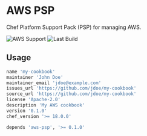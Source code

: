 # AWS PSP

Chef Platform Support Pack (PSP) for managing AWS.

![AWS Support](https://img.shields.io/badge/AWS%20Resources-576-orange)
![Last Build](https://img.shields.io/badge/Last%20build-20221103-grey)

## Usage

```ruby
name 'my-cookbook'
maintainer 'John Doe'
maintainer_email 'jdoe@example.com'
issues_url 'https://github.com/jdoe/my-cookbook'
source_url 'https://github.com/jdoe/my-cookbook'
license 'Apache-2.0'
description 'My AWS cookbook'
version '0.1.0'
chef_version '>= 18.0.0'

depends 'aws-psp', '>= 0.1.0'
```
